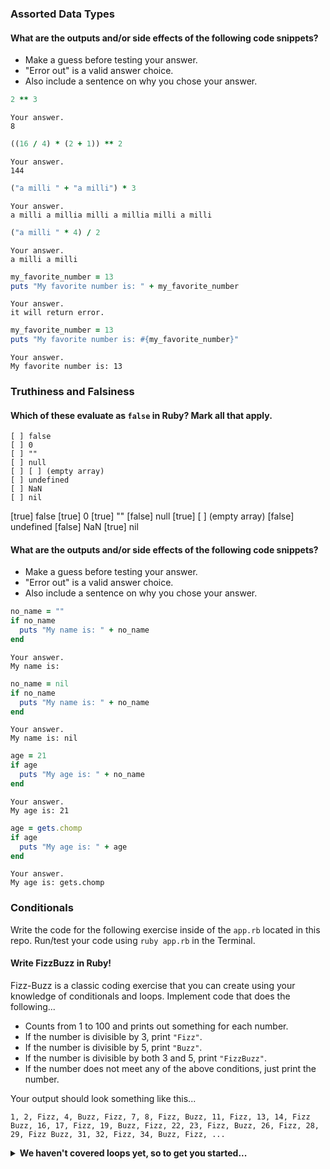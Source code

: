 ### Assorted Data Types

#### What are the outputs and/or side effects of the following code snippets?

* Make a guess before testing your answer.
* "Error out" is a valid answer choice.
* Also include a sentence on why you chose your answer.

```rb
2 ** 3
```
```text
Your answer.
8
```

```rb
((16 / 4) * (2 + 1)) ** 2
```
```text
Your answer.
144
```

```rb
("a milli " + "a milli") * 3
```
```text
Your answer.
a milli a millia milli a millia milli a milli
```

```rb
("a milli " * 4) / 2
```
```text
Your answer.
a milli a milli 

```

```rb
my_favorite_number = 13
puts "My favorite number is: " + my_favorite_number
```
```text
Your answer.
it will return error.

```

```rb
my_favorite_number = 13
puts "My favorite number is: #{my_favorite_number}"
```
```text
Your answer.
My favorite number is: 13

```

### Truthiness and Falsiness

#### Which of these evaluate as `false` in Ruby? Mark all that apply.

```text
[ ] false
[ ] 0
[ ] ""
[ ] null
[ ] [ ] (empty array)
[ ] undefined
[ ] NaN
[ ] nil
```

[true] false
[true] 0
[true] ""
[false] null
[true] [ ] (empty array)
[false] undefined
[false] NaN
[true] nil

#### What are the outputs and/or side effects of the following code snippets?

* Make a guess before testing your answer.
* "Error out" is a valid answer choice.
* Also include a sentence on why you chose your answer.

```rb
no_name = ""
if no_name
  puts "My name is: " + no_name
end
```
```text
Your answer.
My name is: 
```

```rb
no_name = nil
if no_name
  puts "My name is: " + no_name
end
```
```text
Your answer.
My name is: nil

```

```rb
age = 21
if age
  puts "My age is: " + no_name
end
```
```text
Your answer.
My age is: 21
```

```rb
age = gets.chomp
if age
  puts "My age is: " + age
end
```
```text
Your answer.
My age is: gets.chomp
```

### Conditionals

Write the code for the following exercise inside of the `app.rb` located in this repo. Run/test your code using `ruby app.rb` in the Terminal.

#### Write FizzBuzz in Ruby!

Fizz-Buzz is a classic coding exercise that you can create using your knowledge of conditionals and loops. Implement code that does the following...

* Counts from 1 to 100 and prints out something for each number.
* If the number is divisible by 3, print `"Fizz"`.
* If the number is divisible by 5, print `"Buzz"`.
* If the number is divisible by both 3 and 5, print `"FizzBuzz"`.
* If the number does not meet any of the above conditions, just print the number.

Your output should look something like this...
```
1, 2, Fizz, 4, Buzz, Fizz, 7, 8, Fizz, Buzz, 11, Fizz, 13, 14, Fizz Buzz, 16, 17, Fizz, 19, Buzz, Fizz, 22, 23, Fizz, Buzz, 26, Fizz, 28, 29, Fizz Buzz, 31, 32, Fizz, 34, Buzz, Fizz, ...
```

<details>
  <summary><strong>We haven't covered loops yet, so to get you started...</strong></summary>

  ```rb
  i = 1
  while i <= 100
    # Your code goes in here.
    1.upto(100) do |i|
    if i % 5 == 0 and i % 3 == 0
      puts "FizzBuzz"
    elsif i % 5 == 0
      puts "Buzz"
    elsif i % 3 == 0
      puts "Fizz"
    else
      puts i
    end
  end
  ```

</details>
